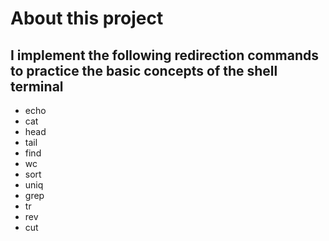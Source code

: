 # About this project
  
## I implement the following redirection commands to practice the basic concepts of the shell terminal

  - echo
  - cat
  - head
  - tail
  - find
  - wc
  - sort
  - uniq
  - grep
  - tr
  - rev
  - cut